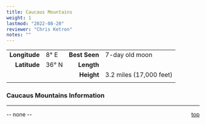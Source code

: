 ```yaml
---
title: Caucaus Mountains
weight: 1
lastmod: "2022-08-20"
reviewer: "Chris Ketron"
notes: ""
---
```


|               |             |                    |                       |
|--------------:|:----------- | ------------------:|:----------------------|
| **Longitude** | 8&deg; E    |**Best Seen**       |7-day old moon         |
| **Latitude**  | 36&deg; N   |**Length**          |                       |
|               |             |**Height**          |3.2 miles (17,000 feet)|
|               |             |                    |                       |

### Caucaus Mountains Information

---
<span style='float:right;'>[top](#)</span>

-- none --
